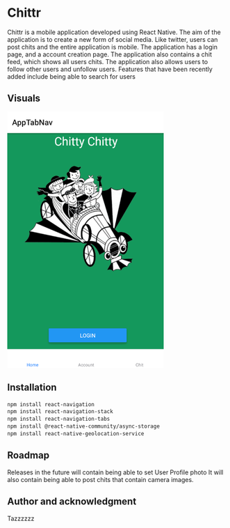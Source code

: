 # Chittr

Chittr is a mobile application developed using React Native. The aim of the application is to create a new form of social media. Like twitter, users can post chits and the entire application is mobile.
The application has a login page, and a account creation page. The application also contains a chit feed, which shows all users chits. The application also allows users to follow other users and unfollow users. Features that have been recently added include being able to search for users

## Visuals
![](062279b91a32bab99bb7de5580175736.png)

## Installation

```bash
npm install react-navigation
npm install react-navigation-stack
npm install react-navigation-tabs
npm install @react-native-community/async-storage
npm install react-native-geolocation-service
```
## Roadmap

Releases in the future will contain being able to set User Profile photo
It will also contain being able to post chits that contain camera images.

## Author and acknowledgment

Tazzzzzz
